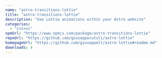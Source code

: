 ```yaml
---
name: "astro-transitions-lottie"
title: "astro-transitions-lottie"
description: "Use Lottie animations within your Astro website"
categories:
  - "css+ui"
npmUrl: "https://www.npmjs.com/package/astro-transitions-lottie"
repoUrl: "https://github.com/giuseppecutuli/astro-lottie"
homepageUrl: "https://github.com/giuseppelt/astro-lottie#readme.md"
downloads: 4
---
```

